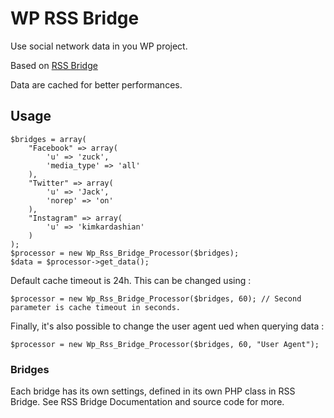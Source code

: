 # WP RSS Bridge

Use social network data in you WP project.

Based on [RSS Bridge](https://github.com/RSS-Bridge/rss-bridge/)

Data are cached for better performances.

## Usage

```
$bridges = array(
    "Facebook" => array(
        'u' => 'zuck',
        'media_type' => 'all'
    ),
    "Twitter" => array(
        'u' => 'Jack',
        'norep' => 'on'
    ),
    "Instagram" => array(
        'u' => 'kimkardashian'
    )
);
$processor = new Wp_Rss_Bridge_Processor($bridges);
$data = $processor->get_data();
```

Default cache timeout is 24h. This can be changed using : 

```
$processor = new Wp_Rss_Bridge_Processor($bridges, 60); // Second parameter is cache timeout in seconds.
```

Finally, it's also possible to change the user agent ued when querying data : 

```
$processor = new Wp_Rss_Bridge_Processor($bridges, 60, "User Agent");
```

### Bridges

Each bridge has its own settings, defined in its own PHP class in RSS Bridge. See RSS Bridge Documentation and source code for more.
